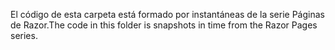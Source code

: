 <span data-ttu-id="c3f02-101">El código de esta carpeta está formado por instantáneas de la serie Páginas de Razor.</span><span class="sxs-lookup"><span data-stu-id="c3f02-101">The code in this folder is snapshots in time from the Razor Pages series.</span></span>